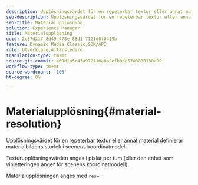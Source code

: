 ```yaml
---
description: Upplösningsvärdet för en repeterbar textur eller annat material definierar materialbildens storlek i scenens koordinatmodell.
seo-description: Upplösningsvärdet för en repeterbar textur eller annat material definierar materialbildens storlek i scenens koordinatmodell.
seo-title: Materialupplösning
solution: Experience Manager
title: Materialupplösning
uuid: 2c37d217-8d49-478e-88d1-7121d0f0419b
feature: Dynamic Media Classic,SDK/API
role: Utvecklare,Affärsledare
translation-type: tm+mt
source-git-commit: 469d1a5c43a972116a8a2efb0de5708800130a99
workflow-type: tm+mt
source-wordcount: '106'
ht-degree: 0%

---
```



# Materialupplösning{#material-resolution}

Upplösningsvärdet för en repeterbar textur eller annat material definierar materialbildens storlek i scenens koordinatmodell.

Texturupplösningsvärden anges i pixlar per tum (eller den enhet som vinjetteringen anger för scenens koordinatmodell).

Materialupplösningen anges med `res=`.

